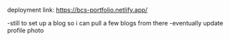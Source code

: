 deployment link: https://bcs-portfolio.netlify.app/

-still to set up a blog so i can pull a few blogs from there
-eventually update profile photo

